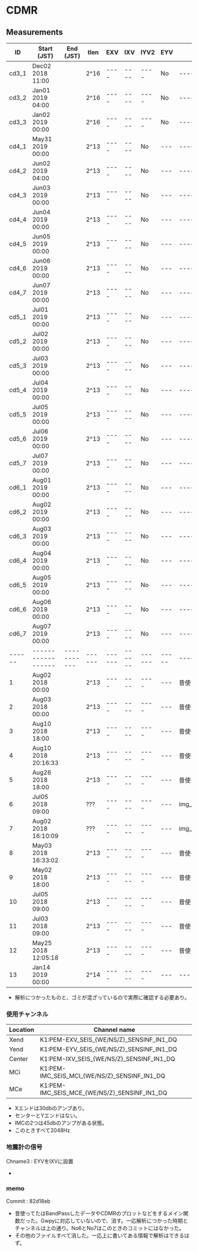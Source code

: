 # CDMR


## Measurements

|ID    | Start (JST)      | End (JST) | tlen | EXV  | IXV  | IYV2 | EYV | Memo | 
|------| ---------------  | --------- | -----| ---- | ---- | ---- | --- | ---- |
|cd3_1 | Dec02 2018 11:00 |           | 2^16 | ---- | ---- | ---- | No  | ---- |
|cd3_2 | Jan01 2019 04:00 |           | 2^16 | ---- | ---- | ---- | No  | ---- |
|cd3_3 | Jan02 2019 00:00 |           | 2^16 | ---- | ---- | ---- | No  | ---- |
|cd4_1 | May31 2019 00:00 |           | 2^13 | ---- | ---- | No   | --- | ---- |
|cd4_2 | Jun02 2019 04:00 |           | 2^13 | ---- | ---- | No   | --- | ---- |
|cd4_3 | Jun03 2019 00:00 |           | 2^13 | ---- | ---- | No   | --- | ---- |
|cd4_4 | Jun04 2019 00:00 |           | 2^13 | ---- | ---- | No   | --- | ---- |
|cd4_5 | Jun05 2019 00:00 |           | 2^13 | ---- | ---- | No   | --- | ---- |
|cd4_6 | Jun06 2019 00:00 |           | 2^13 | ---- | ---- | No   | --- | ---- |
|cd4_7 | Jun07 2019 00:00 |           | 2^13 | ---- | ---- | No   | --- | ---- |
|cd5_1 | Jul01 2019 00:00 |           | 2^13 | ---- | ---- | No   | --- | ---- |
|cd5_2 | Jul02 2019 00:00 |           | 2^13 | ---- | ---- | No   | --- | ---- |
|cd5_3 | Jul03 2019 00:00 |           | 2^13 | ---- | ---- | No   | --- | ---- |
|cd5_4 | Jul04 2019 00:00 |           | 2^13 | ---- | ---- | No   | --- | ---- |
|cd5_5 | Jul05 2019 00:00 |           | 2^13 | ---- | ---- | No   | --- | ---- |
|cd5_6 | Jul06 2019 00:00 |           | 2^13 | ---- | ---- | No   | --- | ---- |
|cd5_7 | Jul07 2019 00:00 |           | 2^13 | ---- | ---- | No   | --- | ---- |
|cd6_1 | Aug01 2019 00:00 |           | 2^13 | ---- | ---- | No   | --- | ---- |
|cd6_2 | Aug02 2019 00:00 |           | 2^13 | ---- | ---- | No   | --- | ---- |
|cd6_3 | Aug03 2019 00:00 |           | 2^13 | ---- | ---- | No   | --- | ---- |
|cd6_4 | Aug04 2019 00:00 |           | 2^13 | ---- | ---- | No   | --- | ---- |
|cd6_5 | Aug05 2019 00:00 |           | 2^13 | ---- | ---- | No   | --- | ---- |
|cd6_6 | Aug06 2019 00:00 |           | 2^13 | ---- | ---- | No   | --- | ---- |
|cd6_7 | Aug07 2019 00:00 |           | 2^13 | ---- | ---- | No   | --- | ---- |
|------|------------------|-----------|------|------|------|------|-----|------|
|1     | Aug02 2018 00:00 |           | 2^13 | ---- | ---- | ---- | --- | 昔使ってた |
|2     | Aug03 2018 00:00 |           | 2^13 | ---- | ---- | ---- | --- |昔使ってた |
|3     | Aug10 2018 18:00 |           | 2^13 | ---- | ---- | ---- | --- |昔使ってた |
|4     | Aug10 2018 20:16:33 |        | 2^13 | ---- | ---- | ---- | --- |昔使ってた |
|5     | Aug26 2018 18:00 |           | 2^13 | ---- | ---- | ---- | --- |昔使ってた |
|6     | Jul05 2018 09:00 |           | ???  | ---- | ---- | ---- | --- |img\_cdmr\_xarm.png |
|7     | Aug02 2018 16:10:09 |        | ???  | ---- | ---- | ---- | --- |img\_cdmr\_imc.png |
|8     | May03 2018 16:33:02 |        | 2^13 | ---- | ---- | ---- | --- |昔使ってた |
|9     | May02 2018 18:00 |           | 2^13 | ---- | ---- | ---- | --- |昔使ってた |
|10    | Jul05 2018 09:00 |           | 2^13 | ---- | ---- | ---- | --- |昔使ってた |
|11    | Jul03 2018 09:00 |           | 2^13 | ---- | ---- | ---- | --- |昔使ってた |
|12    | May25 2018 12:05:18 |        | 2^13 | ---- | ---- | ---- | --- |昔使ってた |
|13    | Jan14 2019 00:00 |           | 2^14 | ---- | ---- | ---- | --- |--- |


 * 解析につかったものと、ゴミが混ざっているので実際に確認する必要あり。


### 使用チャンネル
|Location| Channel name|
|---|---|
|Xend  | K1:PEM-EXV\_SEIS\_{WE/NS/Z}\_SENSINF\_IN1\_DQ | 
|Yend  | K1:PEM-EYV\_SEIS\_{WE/NS/Z}\_SENSINF\_IN1\_DQ |
|Center| K1:PEM-IXV\_SEIS\_{WE/NS/Z}\_SENSINF\_IN1\_DQ |
|MCi | K1:PEM-IMC\_SEIS\_MCI\_{WE/NS/Z}\_SENSINF\_IN1\_DQ |
|MCe | K1:PEM-IMC\_SEIS\_MCE\_{WE/NS/Z}\_SENSINF\_IN1\_DQ |


 * Xエンドは30dbのアンプあり。
 * センターとYエンドはない。
 * IMCの2つは45dbのアンプがある状態。
 * このときすべて2048Hz



### 地震計の信号

Chname3 : EYVをIXVに設置

 *  





### memo

Commit : 82d18eb

* 昔使ってたはBandPassしたデータやCDMRのプロットなどをするメイン関数だった。Gwpyに対応していないので、消す。一応解析につかった時期とチャンネルは上の通り。No6とNo7はこのときのコミットにはなかった。
* その他のファイルすべて消した。一応上に書いてある情報で解析はできるはず。





